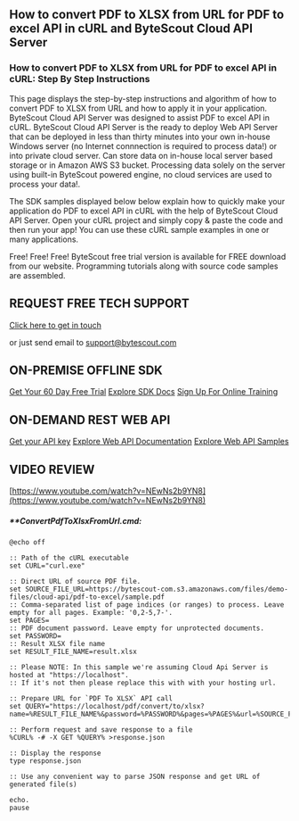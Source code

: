 ## How to convert PDF to XLSX from URL for PDF to excel API in cURL and ByteScout Cloud API Server

### How to convert PDF to XLSX from URL for PDF to excel API in cURL: Step By Step Instructions

This page displays the step-by-step instructions and algorithm of how to convert PDF to XLSX from URL and how to apply it in your application. ByteScout Cloud API Server was designed to assist PDF to excel API in cURL. ByteScout Cloud API Server is the ready to deploy Web API Server that can be deployed in less than thirty minutes into your own in-house Windows server (no Internet connnection is required to process data!) or into private cloud server. Can store data on in-house local server based storage or in Amazon AWS S3 bucket. Processing data solely on the server using built-in ByteScout powered engine, no cloud services are used to process your data!.

The SDK samples displayed below below explain how to quickly make your application do PDF to excel API in cURL with the help of ByteScout Cloud API Server. Open your cURL project and simply copy & paste the code and then run your app! You can use these cURL sample examples in one or many applications.

Free! Free! Free! ByteScout free trial version is available for FREE download from our website. Programming tutorials along with source code samples are assembled.

## REQUEST FREE TECH SUPPORT

[Click here to get in touch](https://bytescout.zendesk.com/hc/en-us/requests/new?subject=ByteScout%20Cloud%20API%20Server%20Question)

or just send email to [support@bytescout.com](mailto:support@bytescout.com?subject=ByteScout%20Cloud%20API%20Server%20Question) 

## ON-PREMISE OFFLINE SDK 

[Get Your 60 Day Free Trial](https://bytescout.com/download/web-installer?utm_source=github-readme)
[Explore SDK Docs](https://bytescout.com/documentation/index.html?utm_source=github-readme)
[Sign Up For Online Training](https://academy.bytescout.com/)


## ON-DEMAND REST WEB API

[Get your API key](https://pdf.co/documentation/api?utm_source=github-readme)
[Explore Web API Documentation](https://pdf.co/documentation/api?utm_source=github-readme)
[Explore Web API Samples](https://github.com/bytescout/ByteScout-SDK-SourceCode/tree/master/PDF.co%20Web%20API)

## VIDEO REVIEW

[https://www.youtube.com/watch?v=NEwNs2b9YN8](https://www.youtube.com/watch?v=NEwNs2b9YN8)




<!-- code block begin -->

##### ****ConvertPdfToXlsxFromUrl.cmd:**
    
```
@echo off

:: Path of the cURL executable
set CURL="curl.exe"

:: Direct URL of source PDF file.
set SOURCE_FILE_URL=https://bytescout-com.s3.amazonaws.com/files/demo-files/cloud-api/pdf-to-excel/sample.pdf
:: Comma-separated list of page indices (or ranges) to process. Leave empty for all pages. Example: '0,2-5,7-'.
set PAGES=
:: PDF document password. Leave empty for unprotected documents.
set PASSWORD=
:: Result XLSX file name
set RESULT_FILE_NAME=result.xlsx

:: Please NOTE: In this sample we're assuming Cloud Api Server is hosted at "https://localhost". 
:: If it's not then please replace this with with your hosting url.

:: Prepare URL for `PDF To XLSX` API call
set QUERY="https://localhost/pdf/convert/to/xlsx?name=%RESULT_FILE_NAME%&password=%PASSWORD%&pages=%PAGES%&url=%SOURCE_FILE_URL%"

:: Perform request and save response to a file
%CURL% -# -X GET %QUERY% >response.json

:: Display the response
type response.json

:: Use any convenient way to parse JSON response and get URL of generated file(s)

echo.
pause
```

<!-- code block end -->